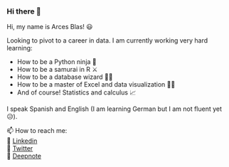 ### Hi there 👋

<!--
**arcesblas/arcesblas** is a ✨ _special_ ✨ repository because its `README.md` (this file) appears on your GitHub profile.

Here are some ideas to get you started:

- 🔭 I’m currently working on ...
- 💬 Ask me about ...
- 😄 Pronouns: ...
- ⚡ Fun fact: ...
-->
Hi, my name is Arces Blas! :smiley:

Looking to pivot to a career in data.
I am currently working very hard learning:
- How to be a Python ninja 🥷
- How to be a samurai in R ⚔️
- How to be a database wizard 🧙‍♂️
- How to be a master of Excel and data visualization 👨‍🏫
- And of course! Statistics and calculus 📈


I speak Spanish and English (I am learning German but I am not fluent yet :disappointed_relieved:).

📫 How to reach me:  
🔗 [Linkedin](https://www.linkedin.com/in/arcesblas/)  
🔗 [Twitter](https://twitter.com/arcesblas)  
🔗 [Deepnote](https://deepnote.com/@arcesblas)   
